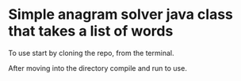 # Simple anagram solver java class that takes a list of words 

To use start by cloning the repo, from the terminal.

After moving into the directory compile and run to use.

